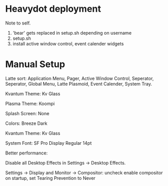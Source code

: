 # Heavydot deployment
Note to self.
1. 'bear' gets replaced in setup.sh depending on username
2. setup.sh
3. install active window control, event calender widgets

# Manual Setup
Latte sort: Application Menu, Pager, Active Window Control, Seperator, Seperator, Global Menu, Latte Plasmoid, Event Calender, System Tray.

Kvantum Theme: Kv Glass

Plasma Theme: Koompi

Splash Screen: None

Colors: Breeze Dark

Kvantum Theme: Kv Glass

System Font: SF Pro Display Regular 14pt

Better performance:

Disable all Desktop Effects in Settings -> Desktop Effects.

Settings -> Display and Monitor -> Compositor: uncheck enable compositor on startup, set Tearing Prevention to Never
